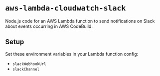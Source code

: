 # `aws-lambda-cloudwatch-slack`

Node.js code for an AWS Lambda function to send notifications on Slack about events occurring in AWS CodeBuild.

## Setup

Set these environment variables in your Lambda function config:

* `slackWebhookUrl`
* `slackChannel`
